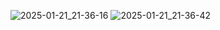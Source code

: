 ![2025-01-21_21-36-16](https://github.com/user-attachments/assets/499b94a7-9470-49e6-8756-0bdf6bb81022)
![2025-01-21_21-36-42](https://github.com/user-attachments/assets/8aa2a892-3f47-45bf-9ae3-6a9a99285f9e)
